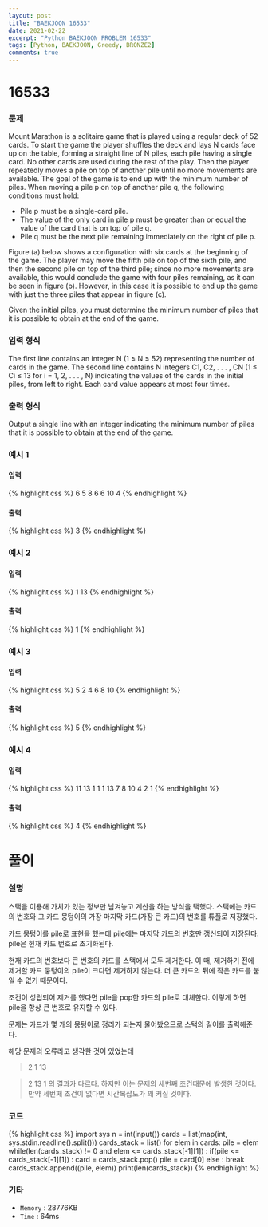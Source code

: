 ```yaml
---
layout: post
title: "BAEKJOON 16533"
date: 2021-02-22
excerpt: "Python BAEKJOON PROBLEM 16533"
tags: [Python, BAEKJOON, Greedy, BRONZE2]
comments: true
---
```


# 16533

### 문제
Mount Marathon is a solitaire game that is played using a regular deck of 52 cards. To start the game the player shuffles the deck and lays N cards face up on the table, forming a straight line of N piles, each pile having a single card. No other cards are used during the rest of the play. Then the player repeatedly moves a pile on top of another pile until no more movements are available. The goal of the game is to end up with the minimum number of piles. When moving a pile p on top of another pile q, the following conditions must hold:

- Pile p must be a single-card pile.
- The value of the only card in pile p must be greater than or equal the value of the card that is on top of pile q.
- Pile q must be the next pile remaining immediately on the right of pile p.

Figure (a) below shows a configuration with six cards at the beginning of the game. The player may move the fifth pile on top of the sixth pile, and then the second pile on top of the third pile; since no more movements are available, this would conclude the game with four piles remaining, as it can be seen in figure (b). However, in this case it is possible to end up the game with just the three piles that appear in figure (c).



Given the initial piles, you must determine the minimum number of piles that it is possible to obtain at the end of the game.

### 입력 형식
The first line contains an integer N (1 ≤ N ≤ 52) representing the number of cards in the game. The second line contains N integers C1, C2, . . . , CN (1 ≤ Ci ≤ 13 for i = 1, 2, . . . , N) indicating the values of the cards in the initial piles, from left to right. Each card value appears at most four times.

### 출력 형식
Output a single line with an integer indicating the minimum number of piles that it is possible to obtain at the end of the game.

### 예시 1
#### 입력
{% highlight css %}
6
5 8 6 6 10 4
{% endhighlight %}
#### 출력
{% highlight css %}
3
{% endhighlight %}

### 예시 2
#### 입력
{% highlight css %}
1
13
{% endhighlight %}
#### 출력
{% highlight css %}
1
{% endhighlight %}

### 예시 3
#### 입력
{% highlight css %}
5
2 4 6 8 10
{% endhighlight %}
#### 출력
{% highlight css %}
5
{% endhighlight %}

### 예시 4
#### 입력
{% highlight css %}
11
13 1 1 1 13 7 8 10 4 2 1
{% endhighlight %}
#### 출력
{% highlight css %}
4
{% endhighlight %}

# 풀이

### 설명
스택을 이용해 가치가 있는 정보만 남겨놓고 계산을 하는 방식을 택했다. 스택에는 카드의 번호와 그 카드 뭉텅이의 가장 마지막 카드(가장 큰 카드)의 번호를 튜플로 저장했다.

카드 뭉텅이를 pile로 표현을 했는데 pile에는 마지막 카드의 번호만 갱신되어 저장된다. pile은 현재 카드 번호로 초기화된다. 

현재 카드의 번호보다 큰 번호의 카드를 스택에서 모두 제거한다. 이 때, 제거하기 전에 제거할 카드 뭉텅이의 pile이 크다면 제거하지 않는다. 더 큰 카드의 뒤에 작은 카드를 붙일 수 없기 때문이다. 

조건이 성립되어 제거를 했다면 pile을 pop한 카드의 pile로 대체한다. 이렇게 하면 pile을 항상 큰 번호로 유지할 수 있다. 

문제는 카드가 몇 개의 뭉텅이로 정리가 되는지 물어봤으므로 스택의 길이를 출력해준다.

해당 문제의 오류라고 생각한 것이 있었는데
>2
>1 13

>2
>13 1
의 결과가 다르다. 
하지만 이는 문제의 세번째 조건때문에 발생한 것이다. 만약 세번째 조건이 없다면 시간복잡도가 꽤 커질 것이다.

### 코드
{% highlight css %}
import sys
n = int(input())
cards = list(map(int, sys.stdin.readline().split()))
cards_stack = list()
for elem in cards:
    pile = elem
    while(len(cards_stack) != 0 and elem <= cards_stack[-1][1]) : 
        if(pile <= cards_stack[-1][1]) :
            card = cards_stack.pop()
            pile = card[0]
        else : break
    cards_stack.append((pile, elem))
print(len(cards_stack))
{% endhighlight %}

### 기타
- `Memory` : 28776KB
- `Time` : 64ms